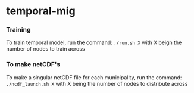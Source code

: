 # temporal-mig

### Training
To train temporal model, run the command:
```./run.sh X``` with X beign the number of nodes to train across


### To make netCDF's
To make a singular netCDF file for each municipality, run the command:
```./ncdf_launch.sh X``` with X being the number of nodes to distribute across